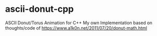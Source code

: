 # ascii-donut-cpp
ASCII Donut/Torus Animation for C++
My own Implementation based on thoughts/code of https://www.a1k0n.net/2011/07/20/donut-math.html
